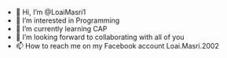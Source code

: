 - 👋 Hi, I’m @LoaiMasri1
- 👀 I’m interested in Programming
- 🌱 I’m currently learning CAP 
- 💞️ I’m looking forward to collaborating with all of you
- 📫  How to reach me on my Facebook account Loai.Masri.2002

<!---
LoaiMasri1/LoaiMasri1 is a ✨ special ✨ repository because its `README.md` (this file) appears on your GitHub profile.
You can click the Preview link to take a look at your changes.
--->
